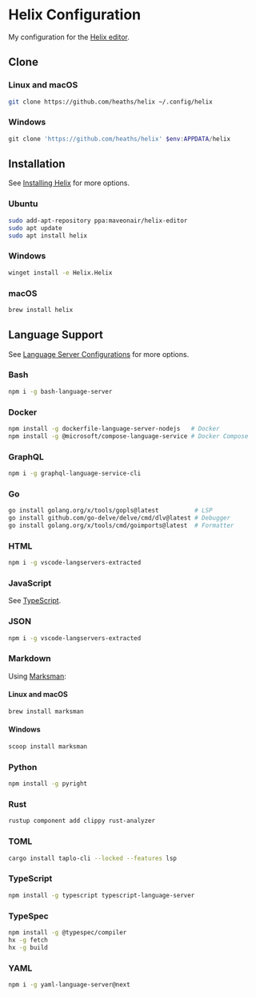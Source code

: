 # Helix Configuration

My configuration for the [Helix editor][website].

## Clone

### Linux and macOS

```bash
git clone https://github.com/heaths/helix ~/.config/helix
```

### Windows

```powershell
git clone 'https://github.com/heaths/helix' $env:APPDATA/helix
```

## Installation

See [Installing Helix](https://docs.helix-editor.com/install.html) for more options.

### Ubuntu

```bash
sudo add-apt-repository ppa:maveonair/helix-editor
sudo apt update
sudo apt install helix
```

### Windows

```bash
winget install -e Helix.Helix
```

### macOS

```bash
brew install helix
```

## Language Support

See [Language Server Configurations](https://github.com/helix-editor/helix/wiki/Language-Server-Configurations) for more options.

### Bash

```bash
npm i -g bash-language-server
```

### Docker

```bash
npm install -g dockerfile-language-server-nodejs   # Docker
npm install -g @microsoft/compose-language-service # Docker Compose
```

### GraphQL

```bash
npm i -g graphql-language-service-cli
```

### Go

```bash
go install golang.org/x/tools/gopls@latest          # LSP
go install github.com/go-delve/delve/cmd/dlv@latest # Debugger
go install golang.org/x/tools/cmd/goimports@latest  # Formatter
```

### HTML

```bash
npm i -g vscode-langservers-extracted
```

### JavaScript

See [TypeScript](#typescript).

### JSON

```bash
npm i -g vscode-langservers-extracted
```

### Markdown

Using [Marksman](https://github.com/artempyanykh/marksman):

#### Linux and macOS

```bash
brew install marksman
```

#### Windows

```bash
scoop install marksman
```

### Python

```bash
npm install -g pyright
```

### Rust

```bash
rustup component add clippy rust-analyzer
```

### TOML

```bash
cargo install taplo-cli --locked --features lsp
```

### TypeScript

```bash
npm install -g typescript typescript-language-server
```

### TypeSpec

```bash
npm install -g @typespec/compiler
hx -g fetch
hx -g build
```

### YAML

```bash
npm i -g yaml-language-server@next
```

[docs]: https://docs.helix-editor.com/
[website]: https://helix-editor.com/
